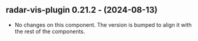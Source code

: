   ## radar-vis-plugin 0.21.2 - (2024-08-13)
  
  * No changes on this component. The version is bumped to align it
    with the rest of the components.
